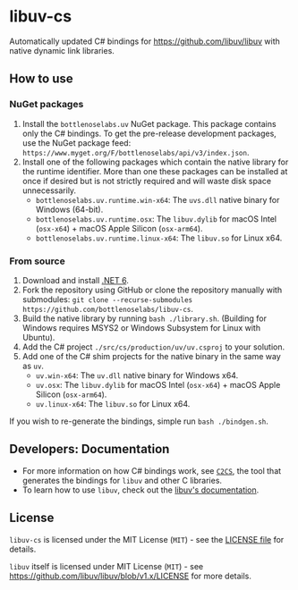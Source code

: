 # libuv-cs

Automatically updated C# bindings for https://github.com/libuv/libuv with native dynamic link libraries.

## How to use

### NuGet packages

1. Install the `bottlenoselabs.uv` NuGet package. This package contains only the C# bindings. To get the pre-release development packages, use the NuGet package feed: `https://www.myget.org/F/bottlenoselabs/api/v3/index.json`.
2. Install one of the following packages which contain the native library for the runtime identifier. More than one these packages can be installed at once if desired but is not strictly required and will waste disk space unnecessarily. 
   -  `bottlenoselabs.uv.runtime.win-x64`: The `uvs.dll` native binary for Windows (64-bit).
   -  `bottlenoselabs.uv.runtime.osx`: The `libuv.dylib` for macOS Intel (`osx-x64`) + macOS Apple Silicon (`osx-arm64`).
   -  `bottlenoselabs.uv.runtime.linux-x64`: The `libuv.so` for Linux x64.

### From source

1. Download and install [.NET 6](https://dotnet.microsoft.com/download).
2. Fork the repository using GitHub or clone the repository manually with submodules: `git clone --recurse-submodules https://github.com/bottlenoselabs/libuv-cs`.
3. Build the native library by running `bash ./library.sh`. (Building for Windows requires MSYS2 or Windows Subsystem for Linux with Ubuntu).
4. Add the C# project `./src/cs/production/uv/uv.csproj` to your solution.
5. Add one of the C# shim projects for the native binary in the same way as `uv`.
   -  `uv.win-x64`: The `uv.dll` native binary for Windows x64.
   -  `uv.osx`: The `libuv.dylib` for macOS Intel (`osx-x64`) + macOS Apple Silicon (`osx-arm64`).
   -  `uv.linux-x64`: The `libuv.so` for Linux x64.

If you wish to re-generate the bindings, simple run `bash ./bindgen.sh`.

## Developers: Documentation

- For more information on how C# bindings work, see [`C2CS`](https://github.com/bottlenoselabs/c2cs), the tool that generates the bindings for `libuv` and other C libraries.
- To learn how to use `libuv`, check out the [libuv's documentation](http://docs.libuv.org).

## License

`libuv-cs` is licensed under the MIT License (`MIT`) - see the [LICENSE file](LICENSE) for details.

`libuv` itself is licensed under MIT License (`MIT`) - see https://github.com/libuv/libuv/blob/v1.x/LICENSE for more details.
